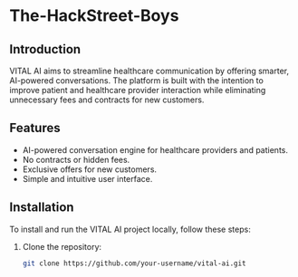 # The-HackStreet-Boys

## Introduction

VITAL AI aims to streamline healthcare communication by offering smarter, AI-powered conversations. The platform is built with the intention to improve patient and healthcare provider interaction while eliminating unnecessary fees and contracts for new customers.

## Features
- AI-powered conversation engine for healthcare providers and patients.
- No contracts or hidden fees.
- Exclusive offers for new customers.
- Simple and intuitive user interface.

## Installation

To install and run the VITAL AI project locally, follow these steps:

1. Clone the repository:
   ```bash
   git clone https://github.com/your-username/vital-ai.git
